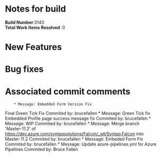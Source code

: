 # Notes for build
**Build Number**:3143   
**Total Work Items Resolved** :0

#  New Features

#  Bug fixes


#  Associated commit comments
        * Message: Embedded Form Version Fix
Final Green Tick Fix   Commited by: brucefallen
        * Message: Green Tick fix
Embedded Profile page success message fix   Commited by: brucefallen
        * Message: WIP   Commited by: brucefallen
        * Message: Merge branch &#x27;Master-11.2&#x27; of https://dev.azure.com/syntaqsolutions/Falcon/_git/Syntaq.Falcon into Master-11.2   Commited by: brucefallen
        * Message: Embeded Form Fix   Commited by: brucefallen
        * Message: Update azure-pipelines.yml for Azure Pipelines   Commited by: Bruce Fallen
